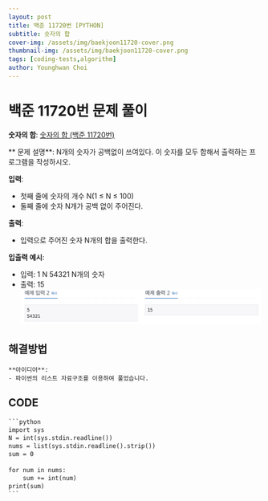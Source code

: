 ```yaml
---
layout: post
title: 백준 11720번 [PYTHON]
subtitle: 숫자의 합
cover-img: /assets/img/baekjoon11720-cover.png
thumbnail-img: /assets/img/baekjoon11720-cover.png
tags: [coding-tests,algorithm]
author: Younghwan Choi
---
```


# 백준 11720번 문제 풀이

**숫자의 합**: [숫자의 합 (백준 11720번)](https://www.acmicpc.net/problem/11720)

** 문제 설명**:
N개의 숫자가 공백없이 쓰여있다. 이 숫자를 모두 합해서 출력하는 프로그램을 작성하시오.

**입력**:
- 첫째 줄에 숫자의 개수 N(1 ≤ N ≤ 100)
- 둘째 줄에 숫자 N개가 공백 없이 주어진다.

**출력**:
- 입력으로 주어진 숫자 N개의 합을 출력한다.

**입출력 예시**:
- 입력: 1    N
        54321 N개의 숫자
- 출력: 15
![example](/assets/img/example1.png)

## 해결방법
    **아이디어**:
    - 파이썬의 리스트 자료구조를 이용하여 풀었습니다.

## CODE
    ```python
    import sys
    N = int(sys.stdin.readline())
    nums = list(sys.stdin.readline().strip())
    sum = 0

    for num in nums:
        sum += int(num)
    print(sum)
    ```
